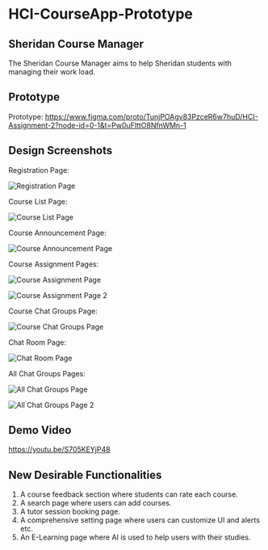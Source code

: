 # HCI-CourseApp-Prototype

## Sheridan Course Manager
The Sheridan Course Manager aims to help Sheridan students with managing their work load.

## Prototype
Prototype: [https://www.figma.com/proto/TunjPOAgv83PzceR6w7huD/HCI-Assignment-2?node-id=0-1&t=Pw0uFlttO8NfnWMn-1
](https://www.figma.com/proto/S4n3hw0AavM80CWlwKqwaX/HCI-Assignment-3?page-id=0%3A1&node-id=5-350&p=f&viewport=358%2C-242%2C0.53&t=JNIvyW48KAfiULJF-1&scaling=min-zoom&content-scaling=fixed&starting-point-node-id=5%3A350)
## Design Screenshots
Registration Page:

![Registration Page](https://github.com/user-attachments/assets/fa7c6162-de1d-4f56-badf-09a59bd59278)

Course List Page:

![Course List Page](https://github.com/user-attachments/assets/4759c8a9-eeab-4a99-aa7a-b72c707645a9)

Course Announcement Page:

![Course Announcement Page](https://github.com/user-attachments/assets/d5ac06b8-5873-4dfa-9fe1-0a634ba59c11)

Course Assignment Pages:

![Course Assignment Page](https://github.com/user-attachments/assets/ac870ac1-dd37-48db-8954-cc816fc97eac)

![Course Assignment Page 2](https://github.com/user-attachments/assets/7cd3756d-1b1c-487f-a747-d9ecb55c3893)

Course Chat Groups Page:

![Course Chat Groups Page](https://github.com/user-attachments/assets/daccf48b-e563-4888-b8d8-0ebdc02f47d4)

Chat Room Page:

![Chat Room Page](https://github.com/user-attachments/assets/d0e6ab71-0962-4dad-bc9d-944106d02592)

All Chat Groups Pages:

![All Chat Groups Page](https://github.com/user-attachments/assets/a6a8dca1-3896-4910-a599-9070467cabd3)

![All Chat Groups Page 2](https://github.com/user-attachments/assets/36cdf0ae-a79e-4564-bb95-3b92706dee15)


## Demo Video
https://youtu.be/S705KEYjP48

## New Desirable Functionalities
1. A course feedback section where students can rate each course.
2. A search page where users can add courses.
3. A tutor session booking page.
4. A comprehensive setting page where users can customize UI and alerts etc.
5. An E-Learning page where AI is used to help users with their studies.
